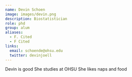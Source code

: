 ```yaml
---
name: Devin Schoen
image: images/devin.png
description: Biostatistician
role: phd
group: alum
aliases:
  - F. Cited
  - F Cited
links:
  email: schoende@ohsu.edu
  twitter: devinjoell
---
```


Devin is good
She studies at OHSU
She likes naps and food
